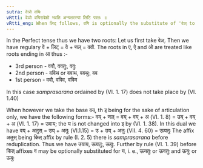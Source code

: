 ```yaml
---
sutra: वेञो वयिः
vRtti: वेञो वयिरादेशो भवति अन्यतरस्यां लिटि परतः ॥
vRtti_eng: When लिट् follows, वयि is optionally the substitute of 'वेञ् to weave.'
---
```

In the Perfect tense thus we have two roots: Let us first take वेञ्. Then we have regulary वे + लिट् = वे + णल् = ववौ. The roots in ए, ऐ and ओ are treated like roots ending in आ thus :-

- 3rd person - ववौ, ववतुः, ववुः
- 2nd person - वविथ or ववाथ, ववथुः, वव
- 1st person - ववौ, वविव, वविम  

In this case _samprasarana_ ordained by (VI. 1. 17) does not take place by (VI. 1.40)

When however we take the base वय्, th इ being for the sake of articulation only, we have the following forms:- वय् + णल् = वय् + वय् + अ (VI. 1. 8) = उय् + वय् + अ (VI. 1. 17) = उवाय; the य is not changed into इ by (VI. 1. 38). In this dual we have वय् + अतुस् = उय् + अतुः (VI.1.15) = उ + उय् + अतुः (VII. 4. 60) = ऊयतुः The affix अतुस् being कित् affix by rule (I. 2. 5) there is _samprasarana_ before reduplication. Thus we have उयाय, ऊयतुः, ऊयुः. Further by rule (VI. 1. 39) before कित् affixes व may be optionally substituted for य, i. e., ऊयतुः or ऊवतुः and ऊयुः or ऊवुः
